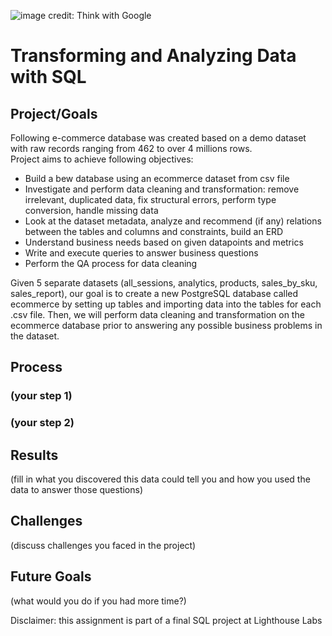 ![image credit: Think with Google](https://storage.googleapis.com/twg-content/images/SMB_AC_1920x1080.width-600.format-webp.webp)
# Transforming and Analyzing Data with SQL

## Project/Goals
Following e-commerce database was created based on a demo dataset with raw records ranging from 462 to over 4 millions rows.  
Project aims to achieve following objectives:

- Build a bew database using an ecommerce dataset from csv file
- Investigate and perform data cleaning and transformation: remove irrelevant, duplicated data, fix structural errors, perform type conversion, handle missing data
- Look at the dataset metadata, analyze and recommend (if any) relations between the tables and columns and constraints, build an ERD
- Understand business needs based on given datapoints and metrics
- Write and execute queries to answer business questions
- Perform the QA process for data cleaning

Given 5 separate datasets (all_sessions, analytics, products, sales_by_sku, sales_report), our goal is to create a new PostgreSQL database called ecommerce by setting up tables and importing data into the tables for each .csv file. Then, we will perform data cleaning and transformation on the ecommerce database prior to answering any possible business problems in the dataset.

## Process
### (your step 1)
### (your step 2)

## Results
(fill in what you discovered this data could tell you and how you used the data to answer those questions)

## Challenges 
(discuss challenges you faced in the project)

## Future Goals
(what would you do if you had more time?)

Disclaimer: this assignment is part of a final SQL project at Lighthouse Labs
